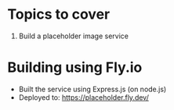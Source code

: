 # Topics to cover

1. Build a placeholder image service

# Building using Fly.io

- Built the service using Express.js (on node.js)
- Deployed to: https://placeholder.fly.dev/
